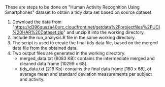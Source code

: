 These are steps to be done on "Human Activity Recognition Using Smartphones" dataset to obtain a tidy data set based on source dataset.

1. Download the data from "https://d396qusza40orc.cloudfront.net/getdata%2Fprojectfiles%2FUCI%20HAR%20Dataset.zip" and unzip it into the working directory.
2. Include the run_analysis.R file in the same working directory.
3. The script is used to create the final tidy data file, based on the merged data file from the obtained data.
4. Two output files are generated in the working directory:
	- merged_data.txt (8083 KB): contains the intermediate merged and cleaned data frame [10299 x 68].
    - tidy_data.txt (219 Kb): contains the final data frame [180 x 68], of average mean and standard deviation measurements per subject and activity.
